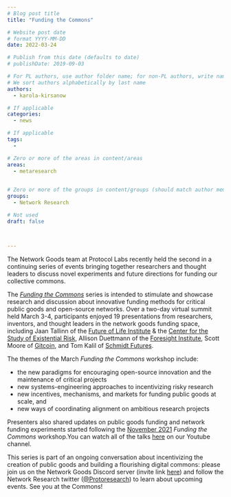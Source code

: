 ```yaml
---
# Blog post title
title: "Funding the Commons"

# Website post date
# format YYYY-MM-DD
date: 2022-03-24

# Publish from this date (defaults to date)
# publishDate: 2019-09-03

# For PL authors, use author folder name; for non-PL authors, write name as in paper within ""
# We sort authors alphabetically by last name
authors:
  - karola-kirsanow

# If applicable
categories:
  - news

# If applicable
tags:
  -

# Zero or more of the areas in content/areas
areas:
  - metaresearch
  

# Zero or more of the groups in content/groups (should match author membership)
groups:
  - Network Research

# Not used
draft: false



---
```


The Network Goods team at Protocol Labs recently held  the second in a continuing series of events bringing together researchers and thought leaders to discuss novel experiments and future directions for funding our collective commons.

The [*_Funding the Commons_*](https://fundingthecommons.io/) series is intended to stimulate and showcase research and discussion about innovative funding methods for critical public goods and open-source networks. Over a two-day virtual summit held March 3-4, participants enjoyed 19 presentations from researchers, inventors, and thought leaders in the network goods funding space, including Jaan Tallinn of  the  [Future of Life Institute](https://futureoflife.org/) & the [Center for the Study of Existential Risk](https://www.cser.ac.uk/), Allison Duettmann of the [Foresight Institute](https://foresight.org/), Scott Moore of [Gitcoin](https://gitcoin.co/),  and Tom Kalil of [Schmidt Futures](https://www.schmidtfutures.com/).


The themes of the March *Funding the Commons* workshop include:
-   the new paradigms for encouraging open-source innovation and the maintenance of critical projects
-   new systems-engineering approaches to incentivizing risky research
-   new incentives, mechanisms, and markets for funding public goods at scale, and 
-  new ways of coordinating alignment on ambitious research projects

 Presenters also shared updates on public goods funding and network funding experiments started following the  [November 2021](https://www.youtube.com/playlist?list=PLhuBigpl7lqtMdPkejuo3mHdLFX53ftXJ)  *Funding the Commons* workshop.You can watch all of the talks [here](https://www.youtube.com/playlist?list=PLhuBigpl7lqvngC9oNecjfWMqFucr5GvG) on our Youtube channel. 
 
 This series is part of an ongoing conversation about incentivizing the creation of public goods and building a flourishing digital commons: please join us on the Network Goods Discord server (invite link [here](https://discord.gg/wR679hNxTf)) and follow the Network Research twitter ([@Protoresearch](https://twitter.com/ProtoResearch)) to learn about upcoming events. See you at the Commons!

